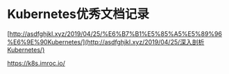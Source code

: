 # Kubernetes优秀文档记录

[http://asdfghjkl.xyz/2019/04/25/%E6%B7%B1%E5%85%A5%E5%89%96%E6%9E%90Kubernetes/](http://asdfghjkl.xyz/2019/04/25/深入剖析Kubernetes/)

https://k8s.imroc.io/

